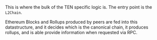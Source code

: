 This is where the bulk of the TEN specific logic is.
The entry point is the `L2Chain`.

Ethereum Blocks and Rollups produced by peers are fed into this datastructure, and it decides which is the canonical chain, 
it produces rollups, and is able provide information when requested via RPC. 